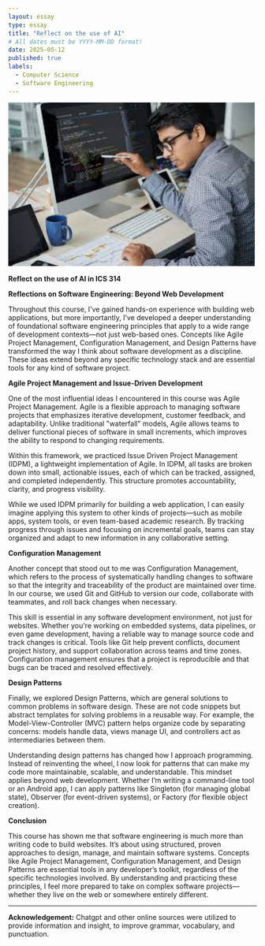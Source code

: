 ```yaml
---
layout: essay
type: essay
title: "Reflect on the use of AI"
# All dates must be YYYY-MM-DD format!
date: 2025-05-12
published: true
labels:
  - Computer Science
  - Software Engineering
---
```


<img width="500px" class="rounded mx-auto d-block" src="../img/download.jpg">

**Reflect on the use of AI in ICS 314**

**Reflections on Software Engineering: Beyond Web Development**

Throughout this course, I’ve gained hands-on experience with building web applications, but more importantly, I’ve developed a deeper understanding of foundational software engineering principles that apply to a wide range of development contexts—not just web-based ones. Concepts like Agile Project Management, Configuration Management, and Design Patterns have transformed the way I think about software development as a discipline. These ideas extend beyond any specific technology stack and are essential tools for any kind of software project.

**Agile Project Management and Issue-Driven Development**

One of the most influential ideas I encountered in this course was Agile Project Management. Agile is a flexible approach to managing software projects that emphasizes iterative development, customer feedback, and adaptability. Unlike traditional "waterfall" models, Agile allows teams to deliver functional pieces of software in small increments, which improves the ability to respond to changing requirements.

Within this framework, we practiced Issue Driven Project Management (IDPM), a lightweight implementation of Agile. In IDPM, all tasks are broken down into small, actionable issues, each of which can be tracked, assigned, and completed independently. This structure promotes accountability, clarity, and progress visibility.

While we used IDPM primarily for building a web application, I can easily imagine applying this system to other kinds of projects—such as mobile apps, system tools, or even team-based academic research. By tracking progress through issues and focusing on incremental goals, teams can stay organized and adapt to new information in any collaborative setting.

**Configuration Management**

Another concept that stood out to me was Configuration Management, which refers to the process of systematically handling changes to software so that the integrity and traceability of the product are maintained over time. In our course, we used Git and GitHub to version our code, collaborate with teammates, and roll back changes when necessary.

This skill is essential in any software development environment, not just for websites. Whether you're working on embedded systems, data pipelines, or even game development, having a reliable way to manage source code and track changes is critical. Tools like Git help prevent conflicts, document project history, and support collaboration across teams and time zones. Configuration management ensures that a project is reproducible and that bugs can be traced and resolved effectively.

**Design Patterns**

Finally, we explored Design Patterns, which are general solutions to common problems in software design. These are not code snippets but abstract templates for solving problems in a reusable way. For example, the Model-View-Controller (MVC) pattern helps organize code by separating concerns: models handle data, views manage UI, and controllers act as intermediaries between them.

Understanding design patterns has changed how I approach programming. Instead of reinventing the wheel, I now look for patterns that can make my code more maintainable, scalable, and understandable. This mindset applies beyond web development. Whether I’m writing a command-line tool or an Android app, I can apply patterns like Singleton (for managing global state), Observer (for event-driven systems), or Factory (for flexible object creation).

**Conclusion**

This course has shown me that software engineering is much more than writing code to build websites. It’s about using structured, proven approaches to design, manage, and maintain software systems. Concepts like Agile Project Management, Configuration Management, and Design Patterns are essential tools in any developer’s toolkit, regardless of the specific technologies involved. By understanding and practicing these principles, I feel more prepared to take on complex software projects—whether they live on the web or somewhere entirely different.

---

**Acknowledgement:** Chatgpt and other online sources were utilized to provide information and insight, to improve grammar, vocabulary, and punctuation. 
